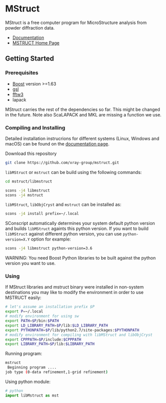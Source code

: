 # MStruct

MStruct is a free computer program for MicroStructure analysis from powder diffraction data. 

- [Documentation](https://mstruct.readthedocs.io)
- [MSTRUCT Home Page](http://www.xray.cz/mstruct)

## Getting Started

### Prerequisites
* [Boost](https://www.boost.org) version >=1.63
* [gsl](https://www.gnu.org/software/gsl)
* [fftw3](http://www.fftw.org)
* lapack

MStruct carries the rest of the dependencies so far. This might be changed in the future.
Note also ScaLAPACK and MKL are missing a function we use.

### Compiling and Installing

Detailed installation instrucrions for different systems (Linux, Windows and macOS) can be
found on the [documentation page](https://mstruct.readthedocs.io).

Download this repository
```bash
git clone https://github.com/xray-group/mstruct.git
```

`libMStruct` or `mstruct` can be build using the following commands:
```bash
cd mstruct/libmstruct

scons -j4 libmstruct
scons -j4 mstruct
```

`libMStruct`, `libObjCryst` and `mstruct` can be installed as:
```bash
scons -j4 install prefix=~/.local
```

SConscript automatically determines your system default python version and builds `libMStruct`
againts this python version. If you want to build `libMStruct` against different python version,
you can use `python-version=X.Y` option for example:
```bash
scons -j4 libmstruct python-version=3.6
```
WARNING: You need Boost Python libraries to be built against the python version you want to use.

### Using

If MStruct libraries and mstruct binary were installed in non-system destinations you may like
to modify the environment in order to use MSTRUCT easily:

```bash
# let's assume an installation prefix $P
export P=~/.local
# modify environment for using sw
export PATH=$P/bin:$PATH
export LD_LIBRARY_PATH=$P/lib:$LD_LIBRARY_PATH
export PYTHONPATH=$P/lib/python2.7/site-packages:$PYTHONPATH
# modify environment for compiling with libMStruct and libObjCryst
export CPPPATH=$P/include:$CPPPATH
export LIBRARY_PATH=$P/lib:$LIBRARY_PATH
```

Running program:
```bash
mstruct
 Beginning program ....
job type (0-data refinement,1-grid refinement)
```

Using python module:
```python
# python
import libMstruct as mst
```

